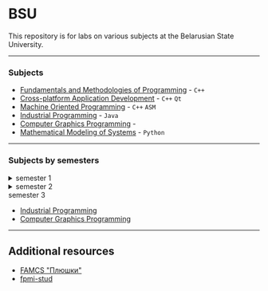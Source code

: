 # BSU
This repository is for labs on various subjects at the Belarusian State University.

---

### Subjects
- [Fundamentals and Methodologies of Programming](https://github.com/KozlovaNastya/BSU/tree/main/fundamentals) - `C++`
- [Cross-platform Application Development](https://github.com/KozlovaNastya/BSU/tree/main/cross-platform) - `C++` `Qt`
- [Machine Oriented Programming](https://github.com/KozlovaNastya/BSU/tree/main/machine) - `C++` `ASM`
- [Industrial Programming](https://github.com/KozlovaNastya/BSU/tree/main/industrial) - `Java`
- [Computer Graphics Programming](https://github.com/KozlovaNastya/BSU/tree/main/computer-graphics) -
- [Mathematical Modeling of Systems](https://github.com/KozlovaNastya/BSU/tree/main/modeling) - `Python`

---

### Subjects by semesters
<details>
<summary>semester 1</summary>
  
- [Fundamentals and Methodologies of Programming](https://github.com/KozlovaNastya/BSU/tree/main/fundamentals)
</details>
<details>

<summary>semester 2</summary>
  
- [Cross-platform Application Development](https://github.com/KozlovaNastya/BSU/tree/main/cross-platform)
- [Machine Oriented Programming](https://github.com/KozlovaNastya/BSU/tree/main/machine)
- [Mathematical Modeling of Systems](https://github.com/KozlovaNastya/BSU/tree/main/modeling)
</details>

<summary>semester 3</summary>
  
- [Industrial Programming](https://github.com/KozlovaNastya/BSU/tree/main/industrial)
- [Computer Graphics Programming](https://github.com/KozlovaNastya/BSU/tree/main/computer-graphics)
</details>

---

## Additional resources
- [FAMCS "Плюшки"](https://drive.google.com/drive/folders/1E-C97FkYpyokqisJagy1oZDOAcn1ly9g)
- [fpmi-stud](https://drive.google.com/drive/folders/1fHpN0onSWIi1IBraPW2ExMSHVeRX997I)
